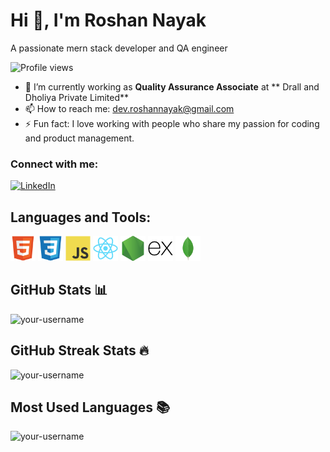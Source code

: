 # Hi 👋, I'm Roshan Nayak

A passionate mern stack developer and QA engineer

![Profile views](https://komarev.com/ghpvc/?username=RoshanNayak1&label=Profile%20views&color=0e75b6&style=flat)


- 🌱 I’m currently working as **Quality Assurance Associate** at ** Drall and Dholiya Private Limited**   
- 📫 How to reach me: [dev.roshannayak@gmail.com](mailto:dev.roshannayak@gmail.com)  
- ⚡ Fun fact: I love working with people who share my passion for coding and product management.

### Connect with me:
[![LinkedIn](https://img.shields.io/badge/LinkedIn-blue?style=flat-square&logo=linkedin)](https://www.linkedin.com/roshannayak68/) 


## Languages and Tools:
<p align="left"> 
  <img src="https://raw.githubusercontent.com/devicons/devicon/master/icons/html5/html5-original.svg" alt="html5" width="40" height="40"/>
  <img src="https://raw.githubusercontent.com/devicons/devicon/master/icons/css3/css3-original.svg" alt="css3" width="40" height="40"/> 
  <img src="https://raw.githubusercontent.com/devicons/devicon/master/icons/javascript/javascript-original.svg" alt="javascript" width="40" height="40"/>
  <img src="https://raw.githubusercontent.com/devicons/devicon/master/icons/react/react-original.svg" alt="react" width="40" height="40"/>
  <img src="https://raw.githubusercontent.com/devicons/devicon/master/icons/nodejs/nodejs-original.svg" alt="nodejs" width="40" height="40"/>
  <img src="https://raw.githubusercontent.com/devicons/devicon/master/icons/express/express-original.svg" alt="express" width="40" height="40"/>
  <img src="https://raw.githubusercontent.com/devicons/devicon/master/icons/mongodb/mongodb-original.svg" alt="mongodb" width="40" height="40"/>
</p>

## GitHub Stats 📊
<p align="left">
  <img src="https://github-readme-stats.vercel.app/api?username=roshannayak1&show_icons=true&locale=en" alt="your-username" />
</p>

## GitHub Streak Stats 🔥
<p align="left">
  <img src="https://github-readme-streak-stats.herokuapp.com/?user=roshannayak1&" alt="your-username" />
</p>

## Most Used Languages 📚
<p align="left">
  <img src="https://github-readme-stats.vercel.app/api/top-langs?username=roshannayak1&layout=compact&hide=html" alt="your-username" />
</p>
